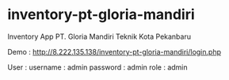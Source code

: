 # inventory-pt-gloria-mandiri
Inventory App PT. Gloria Mandiri Teknik Kota Pekanbaru

Demo :
http://8.222.135.138/inventory-pt-gloria-mandiri/login.php

User :
username : admin
password : admin
role : admin
